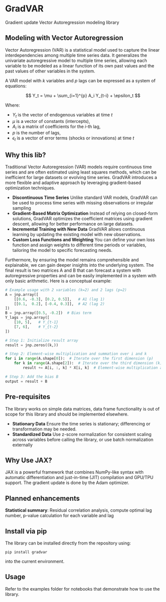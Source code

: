 # GradVAR

Gradient update Vector Autoregression modeling library

## Modeling with Vector Autoregression

Vector Autoregression (VAR) is a statistical model used to capture the linear interdependencies among multiple time series data. It generalizes the univariate autoregressive model to multiple time series, allowing each variable to be modeled as a linear function of its own past values and the past values of other variables in the system.

A VAR model with $k$ variables and $p$ lags can be expressed as a system of equations:

$$
Y_t = \mu + \sum_{i=1}^{p} A_i Y_{t-i} + \epsilon_t
$$

Where:
* $Y_t$ is the vector of endogenous variables at time $t$
* $\mu$ is a vector of constants (intercepts),
* $A_i$ is a matrix of coefficients for the $i$-th lag,
* $p$ is the number of lags,
* $\epsilon_t$ is a vector of error terms (shocks or innovations) at time $t$

## Why this lib?

Traditional Vector Autoregression (VAR) models require continuous time series and are often estimated using least squares methods, which can be inefficient for large datasets or evolving time series. GradVAR introduces a more flexible and adaptive approach by leveraging gradient-based optimization techniques.

* **Discontinuous Time Series** Unlike standard VAR models, GradVAR can be used to process time series with missing observations or irregular sampling
* **Gradient-Based Matrix Optimization** Instead of relying on closed-form solutions, GradVAR optimizes the coefficient matrices using gradient descent, allowing for better performance on large datasets.
* **Incremental Training with New Data** GradVAR allows continuous learning by updating the existing model with new observations.
* **Custom Loss Functions and Weighting** You can define your own loss function and assign weights to different time periods or variables, tailoring the model to specific forecasting needs.

Furthermore, by ensuring the model remains comprehensible and explainable, we can gain deeper insights into the underlying system. The final result is two matrices A and B that can forecast a system with autoregressive properties and can be easily implemented in a system with only basic arithmetic. Here is a conceptual example:

```python
# Example usage with 2 variables (k=2) and 2 lags (p=2)
A = jnp.array([
    [[0.6, -0.3], [0.2, 0.5]],   # A1 (lag 1)
    [[0.1,  0.2], [-0.4, 0.3]],  # A2 (lag 2)
])
B = jnp.array([0.5, -0.2])  # Bias term
Y_lags = jnp.array([
    [10, 5],   # Y_{t-1}
    [7, 6],    # Y_{t-2}
])

# Step 1: Initialize result array
result = jnp.zeros((k,))

# Step 2: Element-wise multiplication and summation over i and k
for i in range(A.shape[0]):  # Iterate over the first dimension (p)
    for k in range(A.shape[2]):  # Iterate over the third dimension (k)
        result += A[i, :, k] * X[i, k]  # Element-wise multiplication and accumulation

# Step 3: Add the bias B
output = result + B
```

## Pre-requisites

The library works on simple data matrices, data frame functionality is out of scope for this library and should be implemented elsewhere.

* **Stationary Data** Ensure the time series is stationary; differencing or transformation may be needed.
* **Standardized Data** Use z-score normalization for consistent scaling across variables before calling the library, or use batch normalization externally

## Why Use JAX?

JAX is a powerful framework that combines NumPy-like syntax with automatic differentiation and just-in-time (JIT) compilation and GPU/TPU support. The gradient update is done by the Adam optimizer.

## Planned enhancements

**Statistical summary**: Residual correlation analysis, compute optimal lag number, p-value calculation for each variable and lag

## Install via pip

The library can be installed directly from the repository using:

```
pip install gradvar
```

into the current environment.

## Usage

Refer to the examples folder for notebooks that demonstrate how to use the library.
